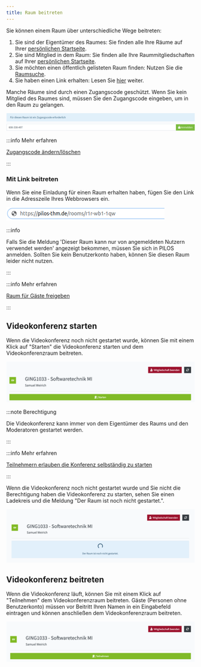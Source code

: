 ```yaml
---
title: Raum beitreten
---
```


Sie können einem Raum über unterschiedliche Wege beitreten:

1. Sie sind der Eigentümer des Raumes: Sie finden alle Ihre Räume auf Ihrer [persönlichen Startseite](own).
2. Sie sind Mitglied in dem Raum: Sie finden alle Ihre Raummitgliedschaften auf Ihrer [persönlichen Startseite](own).
3. Sie möchten einen öffentlich gelisteten Raum finden: Nutzen Sie die [Raumsuche](list).
4. Sie haben einen Link erhalten: Lesen Sie [hier](#mit-link-beitreten) weiter.

Manche Räume sind durch einen Zugangscode geschützt. Wenn Sie kein Mitglied des Raumes sind, müssen Sie den Zugangscode eingeben, um in den Raum zu gelangen.

![Link einfügen](assets/enter_room/link_3.png)


:::info Mehr erfahren

[Zugangscode ändern/löschen](settings)

:::



### Mit Link beitreten
Wenn Sie eine Einladung für einen Raum erhalten haben, fügen Sie den Link in die Adresszeile Ihres Webbrowsers ein.

![Link einfügen](assets/enter_room/link_1.png)


:::info 

Falls Sie die Meldung 'Dieser Raum kann nur von angemeldeten Nutzern verwendet werden' angezeigt bekommen, müssen Sie sich in PILOS anmelden.
Sollten Sie kein Benutzerkonto haben, können Sie diesen Raum leider nicht nutzen.

:::


:::info Mehr erfahren

[Raum für Gäste freigeben](settings#sicherheit)

:::



## Videokonferenz starten

Wenn die Videokonferenz noch nicht gestartet wurde, können Sie mit einem Klick auf "Starten" die Videokonferenz starten und dem Videokonferenzraum beitreten.

![Starten](assets/enter_room/start.png)

:::note Berechtigung

Die Videokonferenz kann immer von dem Eigentümer des Raums und den Moderatoren gestartet werden.

:::

:::info Mehr erfahren

[Teilnehmern erlauben die Konferenz selbständig zu starten](settings#berechtigungen)

:::


Wenn die Videokonferenz noch nicht gestartet wurde und Sie nicht die Berechtigung haben die Videokonferenz zu starten, sehen Sie einen Ladekreis und die Meldung "Der Raum ist noch nicht gestartet.".

![Auf Start warten](assets/enter_room/not_running.png)



## Videokonferenz beitreten

Wenn die Videokonferenz läuft, können Sie mit einem Klick auf "Teilnehmen" dem Videokonferenzraum beitreten. Gäste (Personen ohne Benutzerkonto) müssen vor Beitritt Ihren Namen in ein Eingabefeld eintragen und können anschließen dem Videokonferenzraum beitreten.

![Starten](assets/enter_room/join.png)
